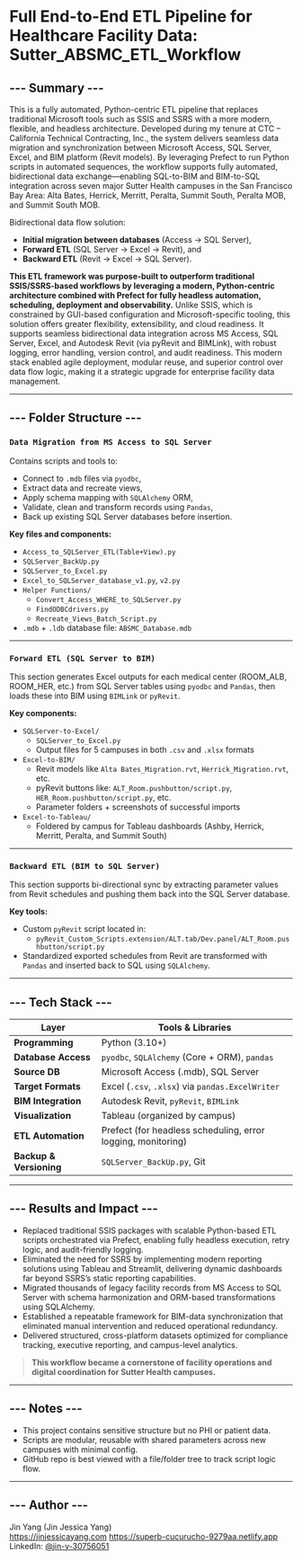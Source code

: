 # Full End-to-End ETL Pipeline for Healthcare Facility Data: Sutter_ABSMC_ETL_Workflow

## --- Summary ---

This is a fully automated, Python-centric ETL pipeline that replaces traditional Microsoft tools such as SSIS and SSRS with a more modern, flexible, and headless architecture. Developed during my tenure at CTC – California Technical Contracting, Inc., the system delivers seamless data migration and synchronization between Microsoft Access, SQL Server, Excel, and BIM platform (Revit models). By leveraging Prefect to run Python scripts in automated sequences, the workflow supports fully automated, bidirectional data exchange—enabling SQL-to-BIM and BIM-to-SQL integration across seven major Sutter Health campuses in the San Francisco Bay Area: Alta Bates, Herrick, Merritt, Peralta, Summit South, Peralta MOB, and Summit South MOB.

Bidirectional data flow solution:
- **Initial migration between databases** (Access → SQL Server),
- **Forward ETL** (SQL Server → Excel → Revit), and
- **Backward ETL** (Revit → Excel → SQL Server).


**This ETL framework was purpose-built to outperform traditional SSIS/SSRS-based workflows by leveraging a modern, Python-centric architecture combined with Prefect for fully headless automation, scheduling, deployment and observability.** Unlike SSIS, which is constrained by GUI-based configuration and Microsoft-specific tooling, this solution offers greater flexibility, extensibility, and cloud readiness. It supports seamless bidirectional data integration across MS Access, SQL Server, Excel, and Autodesk Revit (via pyRevit and BIMLink), with robust logging, error handling, version control, and audit readiness. This modern stack enabled agile deployment, modular reuse, and superior control over data flow logic, making it a strategic upgrade for enterprise facility data management.

---

## --- Folder Structure ---

### `Data Migration from MS Access to SQL Server`

Contains scripts and tools to:
- Connect to `.mdb` files via `pyodbc`,
- Extract data and recreate views,
- Apply schema mapping with `SQLAlchemy` ORM,
- Validate, clean and transform records using `Pandas`,
- Back up existing SQL Server databases before insertion.

**Key files and components:**
- `Access_to_SQLServer_ETL(Table+View).py`  
- `SQLServer_BackUp.py`  
- `SQLServer_to_Excel.py`
- `Excel_to_SQLServer_database_v1.py`, `v2.py`  
- `Helper Functions/`  
  - `Convert_Access_WHERE_to_SQLServer.py`  
  - `FindODBCdrivers.py`  
  - `Recreate_Views_Batch_Script.py`  
- `.mdb` + `.ldb` database file: `ABSMC_Database.mdb`

---

### `Forward ETL (SQL Server to BIM)`

This section generates Excel outputs for each medical center (ROOM_ALB, ROOM_HER, etc.) from SQL Server tables using `pyodbc` and `Pandas`, then loads these into BIM using `BIMLink` or `pyRevit`.

**Key components:**
- `SQLServer-to-Excel/`  
  - `SQLServer_to_Excel.py`  
  - Output files for 5 campuses in both `.csv` and `.xlsx` formats
- `Excel-to-BIM/`  
  - Revit models like `Alta Bates_Migration.rvt`, `Herrick_Migration.rvt`, etc.
  - pyRevit buttons like: `ALT_Room.pushbutton/script.py`, `HER_Room.pushbutton/script.py`, etc.
  - Parameter folders + screenshots of successful imports
- `Excel-to-Tableau/`  
  - Foldered by campus for Tableau dashboards (Ashby, Herrick, Merritt, Peralta, and Summit South)

---

### `Backward ETL (BIM to SQL Server)`

This section supports bi-directional sync by extracting parameter values from Revit schedules and pushing them back into the SQL Server database.

**Key tools:**
- Custom `pyRevit` script located in:
  - `pyRevit_Custom_Scripts.extension/ALT.tab/Dev.panel/ALT_Room.pushbutton/script.py`
- Standardized exported schedules from Revit are transformed with `Pandas` and inserted back to SQL using `SQLAlchemy`.

---

## --- Tech Stack ---

| Layer        | Tools & Libraries                                                                 |
|--------------|-------------------------------------------------------------------------------------|
| **Programming**  | Python (3.10+)                                                                  |
| **Database Access** | `pyodbc`, `SQLAlchemy` (Core + ORM), `pandas`                              |
| **Source DB** | Microsoft Access (.mdb), SQL Server                                               |
| **Target Formats** | Excel (`.csv`, `.xlsx`) via `pandas.ExcelWriter`                            |
| **BIM Integration** | Autodesk Revit, `pyRevit`, `BIMLink`                                       |
| **Visualization** | Tableau (organized by campus)                |
| **ETL Automation** | Prefect (for headless scheduling, error logging, monitoring)                |
| **Backup & Versioning** | `SQLServer_BackUp.py`, Git                                              |

---

## --- Results and Impact ---

- Replaced traditional SSIS packages with scalable Python-based ETL scripts orchestrated via Prefect, enabling fully headless execution, retry logic, and audit-friendly logging.
- Eliminated the need for SSRS by implementing modern reporting solutions using Tableau and Streamlit, delivering dynamic dashboards far beyond SSRS’s static reporting capabilities.
- Migrated thousands of legacy facility records from MS Access to SQL Server with schema harmonization and ORM-based transformations using SQLAlchemy.
- Established a repeatable framework for BIM-data synchronization that eliminated manual intervention and reduced operational redundancy.
- Delivered structured, cross-platform datasets optimized for compliance tracking, executive reporting, and campus-level analytics.

> **This workflow became a cornerstone of facility operations and digital coordination for Sutter Health campuses.**

---

## --- Notes ---

- This project contains sensitive structure but no PHI or patient data.
- Scripts are modular, reusable with shared parameters across new campuses with minimal config.
- GitHub repo is best viewed with a file/folder tree to track script logic flow.

---

## --- Author ---

Jin Yang (Jin Jessica Yang)  
https://jinjessicayang.com 
https://superb-cucurucho-9279aa.netlify.app
LinkedIn: [@jin-y-30756051](https://www.linkedin.com/in/jin-y-30756051)
